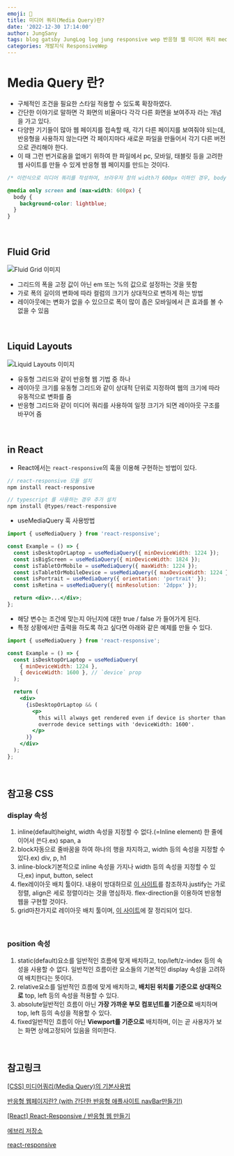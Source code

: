```yaml
---
emoji: 🌅
title: 미디어 쿼리(Media Query)란?
date: '2022-12-30 17:14:00'
author: JungSany
tags: blog gatsby JungLog log jung responsive wep 반응형 웹 미디어 쿼리 media query
categories: 개발지식 ResponsiveWep
---
```


# Media Query 란?

- 구체적인 조건을 필요한 스타일 적용할 수 있도록 확장하였다.
- 간단한 이야기로 말하면 각 화면의 비율마다 각각 다른 화면을 보여주자 라는 개념을 가고 있다.
- 다양한 기기들이 많아 웹 페이지를 접속할 때, 각기 다른 페이지를 보여줘야 되는데, 반응형을 사용하지 않는다면 각 페이지마다 새로운 파일을 만들어서 각기 다른 버전으로 관리해야 한다.
- 이 때 그런 번거로움을 없애기 위하여 한 파일에서 pc, 모바일, 태블릿 등을 고려한 웹 사이트를 만들 수 있게 반응형 웹 페이지를 만드는 것이다.

```css
/* 이런식으로 미디어 쿼리를 작성하여, 브라우저 창의 width가 600px 이하인 경우, body의 배경색을 lightblue로 적용하겠다는 의미의 코드를 작성할 수 있다. */

@media only screen and (max-width: 600px) {
  body {
    background-color: lightblue;
  }
}
```

<br/>

## Fluid Grid

![Fluid Grid 이미지](https://velog.velcdn.com/images%2Fpyo-sh%2Fpost%2F011a8a93-d1ee-4021-a95a-6e5d19021aff%2Fjsseo-140329-CSS-05-1024x213.png)

- 그리드의 폭을 고정 값이 아닌 em 또는 %의 값으로 설정하는 것을 뜻함
- 가로 폭의 길이의 변화에 따라 컬럼의 크기가 상대적으로 변하게 하는 방법
- 레이아웃에는 변화가 없을 수 있으므로 폭이 많이 좁은 모바일에서 큰 효과를 볼 수 없을 수 있음

<br/>

## Liquid Layouts

![Liquid Layouts 이미지](https://velog.velcdn.com/images%2Fpyo-sh%2Fpost%2Fb46705f8-6d95-446c-8525-d8fbced9c7ff%2Fjsseo-140329-CSS-06-1024x495.png)

- 유동형 그리드와 같이 반응형 웹 기법 중 하나
- 레이아웃 크기를 유동형 그리드와 같이 상대적 단위로 지정하여 웹의 크기에 따라 유동적으로 변화를 줌
- 반응형 그리드와 같이 미디어 쿼리를 사용하여 일정 크기가 되면 레이아웃 구조를 바꾸어 줌

<br/>

## in React

- React에서는 `react-responsive`의 훅을 이용해 구현하는 방법이 있다.

```jsx
// react-responsive 모듈 설치
npm install react-responsive

// typescript 를 사용하는 경우 추가 설치
npm install @types/react-responsive
```

- useMediaQuery 훅 사용방법

```jsx
import { useMediaQuery } from 'react-responsive';

const Example = () => {
  const isDesktopOrLaptop = useMediaQuery({ minDeviceWidth: 1224 });
  const isBigScreen = useMediaQuery({ minDeviceWidth: 1824 });
  const isTabletOrMobile = useMediaQuery({ maxWidth: 1224 });
  const isTabletOrMobileDevice = useMediaQuery({ maxDeviceWidth: 1224 });
  const isPortrait = useMediaQuery({ orientation: 'portrait' });
  const isRetina = useMediaQuery({ minResolution: '2dppx' });

  return <div>...</div>;
};
```

- 해당 변수는 조건에 맞는지 아닌지에 대한 true / false 가 들어가게 된다.
- 특정 상황에서만 출력을 하도록 하고 싶다면 아래와 같은 예제를 만들 수 있다.

```jsx
import { useMediaQuery } from 'react-responsive';

const Example = () => {
  const isDesktopOrLaptop = useMediaQuery(
    { minDeviceWidth: 1224 },
    { deviceWidth: 1600 }, // `device` prop
  );

  return (
    <div>
      {isDesktopOrLaptop && (
        <p>
          this will always get rendered even if device is shorter than 1224px, that's because we
          overrode device settings with 'deviceWidth: 1600'.
        </p>
      )}
    </div>
  );
};
```

<br/>

## 참고용 CSS

### display 속성

1. inline(default)height, width 속성을 지정할 수 없다.(=Inline element) 한 줄에 이어서 쓴다.ex) span, a
2. block자동으로 줄바꿈을 하여 하나의 행을 차지하고, width 등의 속성을 지정할 수 있다.ex) div, p, h1
3. inline-block기본적으로 inline 속성을 가지나 width 등의 속성을 지정할 수 있다,ex) input, button, select
4. flex레이아웃 배치 툴이다. 내용이 방대하므로 [이 사이트](https://studiomeal.com/archives/197)를 참조하자.justify는 가로 정렬, align은 세로 정렬이라는 것을 명심하자. flex-direction을 이용하여 반응형 웹을 구현할 것이다.
5. grid마찬가지로 레이아웃 배치 툴이며, [이 사이트](https://studiomeal.com/archives/533)에 잘 정리되어 있다.

<br/>

### position 속성

1. static(default)요소를 일반적인 흐름에 맞게 배치하고, top/left/z-index 등의 속성을 사용할 수 없다. 일반적인 흐름이란 요소들의 기본적인 display 속성을 고려하여 배치한다는 뜻이다.
2. relative요소를 일반적인 흐름에 맞게 배치하고, **배치된 위치를 기준으로 상대적으로** top, left 등의 속성을 적용할 수 있다.
3. absolute일반적인 흐름이 아닌 **가장 가까운 부모 컴포넌트를 기준으로** 배치하며 top, left 등의 속성을 적용할 수 있다.
4. fixed일반적인 흐름이 아닌 **Viewport를 기준으로** 배치하며, 이는 곧 사용자가 보는 화면 상에고정되어 있음을 의미한다.

<br/>

## 참고링크

[[CSS] 미디어쿼리(Media Query)의 기본사용법](https://log.designichthus.com/11)

[반응형 웹페이지란? (with 간단한 반응형 애플사이트 navBar만들기!)](https://hong-jh.tistory.com/entry/%EB%B0%98%EC%9D%91%ED%98%95-%EC%9B%B9%ED%8E%98%EC%9D%B4%EC%A7%80%EB%9E%80-with-%EA%B0%84%EB%8B%A8%ED%95%9C-%EB%B0%98%EC%9D%91%ED%98%95-%EC%95%A0%ED%94%8C%EC%82%AC%EC%9D%B4%ED%8A%B8-navBar%EB%A7%8C%EB%93%A4%EA%B8%B0)

[[React] React-Responsive / 반응형 웹 만들기](https://velog.io/@pyo-sh/React-Responsive)

[에브리 저장소](https://eblee-repo.tistory.com/49)

[react-responsive](https://www.npmjs.com/package/react-responsive)

<br/>

```toc

```
